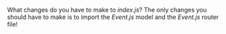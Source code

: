 <!--title={Event Database}-->

What changes do you have to make to *index.js*? The only changes you should have to make is to import the *Event.js* model and the *Event.js* router file!
